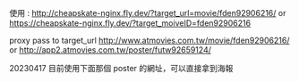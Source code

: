 使用 :
http://cheapskate-nginx.fly.dev/?target_url=movie/fden92906216/
or
https://cheapskate-nginx.fly.dev/?target_moiveID=fden92906216


proxy pass to target_url
http://www.atmovies.com.tw/movie/fden92906216/
or
http://app2.atmovies.com.tw/poster/futw92659124/

20230417 目前使用下面那個 poster 的網址，可以直接拿到海報